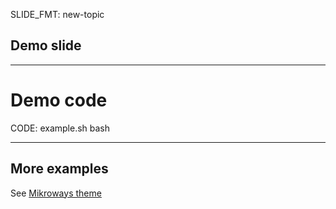 SLIDE_FMT: new-topic

## Demo slide

----

# Demo code

CODE: example.sh bash

----

## More examples

See [Mikroways theme](https://mikroways.github.io/reveal.js-mikroways-theme/)
